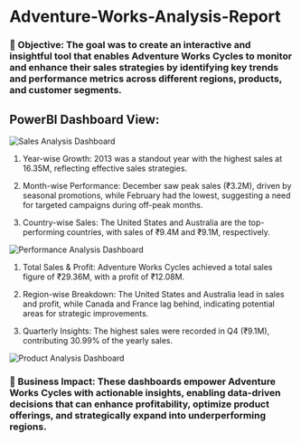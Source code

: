 # Adventure-Works-Analysis-Report

### 🎯 Objective: The goal was to create an interactive and insightful tool that enables Adventure Works Cycles to monitor and enhance their sales strategies by identifying key trends and performance metrics across different regions, products, and customer segments.

## PowerBI Dashboard View:
![Sales Analysis Dashboard](https://github.com/user-attachments/assets/89debcbe-8d3d-4f6d-b7a6-8ecd88b9e9d5)
1. Year-wise Growth: 2013 was a standout year with the highest sales at 16.35M, reflecting effective sales strategies.

2. Month-wise Performance: December saw peak sales (₹3.2M), driven by seasonal promotions, while February had the lowest, suggesting a need for targeted campaigns during off-peak months.

3. Country-wise Sales: The United States and Australia are the top-performing countries, with sales of ₹9.4M and ₹9.1M, respectively.

![Performance Analysis Dashboard](https://github.com/user-attachments/assets/0ac2a36a-1d8e-4bd0-8b51-3e91f03a0102)
1. Total Sales & Profit: Adventure Works Cycles achieved a total sales figure of ₹29.36M, with a profit of ₹12.08M.

2. Region-wise Breakdown: The United States and Australia lead in sales and profit, while Canada and France lag behind, indicating potential areas for strategic improvements.

3. Quarterly Insights: The highest sales were recorded in Q4 (₹9.1M), contributing 30.99% of the yearly sales.

![Product Analysis Dashboard](https://github.com/user-attachments/assets/b4c9125b-30c0-4342-8a33-ae2013f47f00)

### 💼 Business Impact: These dashboards empower Adventure Works Cycles with actionable insights, enabling data-driven decisions that can enhance profitability, optimize product offerings, and strategically expand into underperforming regions.

